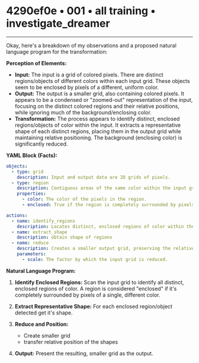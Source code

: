 # 4290ef0e • 001 • all training • investigate_dreamer

---
Okay, here's a breakdown of my observations and a proposed natural language program for the transformation:

**Perception of Elements:**

*   **Input:** The input is a grid of colored pixels. There are distinct regions/objects of different colors within each input grid. These objects seem to be enclosed by pixels of a different, uniform color.
*   **Output:** The output is a smaller grid, also containing colored pixels. It appears to be a condensed or "zoomed-out" representation of the input, focusing on the distinct colored regions and their relative positions, while ignoring much of the background/enclosing color.
*   **Transformation:** The process appears to identify distinct, enclosed regions/objects of color within the input. It extracts a representative shape of each distinct regions, placing them in the output grid while maintaining relative positioning. The background (enclosing color) is significantly reduced.

**YAML Block (Facts):**



```yaml
objects:
  - type: grid
    description: Input and output data are 2D grids of pixels.
  - type: region
    description: Contiguous areas of the same color within the input grid.
    properties:
      - color: The color of the pixels in the region.
      - enclosed: True if the region is completely surrounded by pixels of a different color.

actions:
  - name: identify_regions
    description: Locates distinct, enclosed regions of color within the input grid.
  - name: extract_shape
    description: obtain shape of regions
  - name: reduce
    description: Creates a smaller output grid, preserving the relative positions of the shapes
    parameters:
      - scale: The factor by which the input grid is reduced.
```



**Natural Language Program:**

1.  **Identify Enclosed Regions:** Scan the input grid to identify all distinct, enclosed regions of color. A region is considered "enclosed" if it's completely surrounded by pixels of a single, different color.

2.  **Extract Representative Shape:** For each enclosed region/object detected get it's shape.

3.  **Reduce and Position:**
    *   Create smaller grid
    *   transfer relative position of the shapes

4.  **Output:** Present the resulting, smaller grid as the output.

